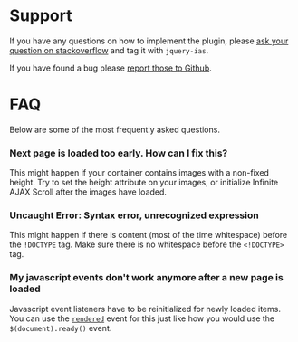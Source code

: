 Support
=======

If you have any questions on how to implement the plugin, please [ask your question on stackoverflow](http://stackoverflow.com/questions/ask?tags=jquery-ias) and tag it with `jquery-ias`.

If you have found a bug please [report those to Github](https://github.com/webcreate/infinite-ajax-scroll/issues).

FAQ
===

Below are some of the most frequently asked questions.

### Next page is loaded too early. How can I fix this?

This might happen if your container contains images with a non-fixed height. Try to set the height attribute on your images, or initialize Infinite AJAX Scroll after the images have loaded.

### Uncaught Error: Syntax error, unrecognized expression

This might happen if there is content (most of the time whitespace) before the `!DOCTYPE` tag. Make sure there is no whitespace before the `<!DOCTYPE>` tag.

### My javascript events don't work anymore after a new page is loaded

Javascript event listeners have to be reinitialized for newly loaded items. You can use the [`rendered`](events.html#rendered) event for this just like how you would use the `$(document).ready()` event.

